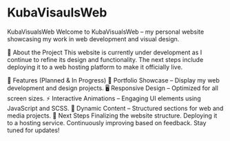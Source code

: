 # KubaVisaulsWeb

KubaVisualsWeb
Welcome to KubaVisualsWeb – my personal website showcasing my work in web development and visual design.

🚀 About the Project
This website is currently under development as I continue to refine its design and functionality. The next steps include deploying it to a web hosting platform to make it officially live.

🔨 Features (Planned & In Progress)
🎨 Portfolio Showcase – Display my web development and design projects.
🖥️ Responsive Design – Optimized for all screen sizes.
⚡ Interactive Animations – Engaging UI elements using JavaScript and SCSS.
📂 Dynamic Content – Structured sections for web and media projects.
📌 Next Steps
Finalizing the website structure.
Deploying it to a hosting service.
Continuously improving based on feedback.
Stay tuned for updates!
